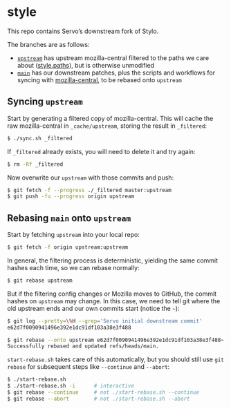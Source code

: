 style
=====

This repo contains Servo’s downstream fork of Stylo.

The branches are as follows:

- [`upstream`](https://github.com/servo/style/tree/upstream) has upstream mozilla-central filtered to the paths we care about ([style.paths](style.paths)), but is otherwise unmodified
- [`main`](https://github.com/servo/style/tree/ci) has our downstream patches, plus the scripts and workflows for syncing with [mozilla-central](https://searchfox.org/mozilla-central/source/servo), to be rebased onto `upstream`

## Syncing `upstream`

Start by generating a filtered copy of mozilla-central. This will cache the raw mozilla-central in `_cache/upstream`, storing the result in `_filtered`:

```sh
$ ./sync.sh _filtered
```

If `_filtered` already exists, you will need to delete it and try again:

```sh
$ rm -Rf _filtered
```

Now overwrite our `upstream` with those commits and push:

```sh
$ git fetch -f --progress ./_filtered master:upstream
$ git push -fu --progress origin upstream
```

## Rebasing `main` onto `upstream`

Start by fetching `upstream` into your local repo:

```sh
$ git fetch -f origin upstream:upstream
```

In general, the filtering process is deterministic, yielding the same commit hashes each time, so we can rebase normally:

```sh
$ git rebase upstream
```

But if the filtering config changes or Mozilla moves to GitHub, the commit hashes on `upstream` may change. In this case, we need to tell git where the old upstream ends and our own commits start (notice the `~`):

```sh
$ git log --pretty=\%H --grep='Servo initial downstream commit'
e62d7f0090941496e392e1dc91df103a38e3f488

$ git rebase --onto upstream e62d7f0090941496e392e1dc91df103a38e3f488~
Successfully rebased and updated refs/heads/main.
```

`start-rebase.sh` takes care of this automatically, but you should still use `git rebase` for subsequent steps like `--continue` and `--abort`:

```sh
$ ./start-rebase.sh
$ ./start-rebase.sh -i      # interactive
$ git rebase --continue     # not ./start-rebase.sh --continue
$ git rebase --abort        # not ./start-rebase.sh --abort
```

